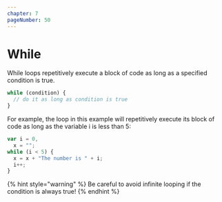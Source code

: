 ```yaml
---
chapter: 7
pageNumber: 50
---
```

# While

While loops repetitively execute a block of code as long as a specified condition is true.

```javascript
while (condition) {
  // do it as long as condition is true
}
```

For example, the loop in this example will repetitively execute its block of code as long as the variable i is less than 5:

```javascript
var i = 0,
  x = "";
while (i < 5) {
  x = x + "The number is " + i;
  i++;
}
```

{% hint style="warning" %}
&#x20;Be careful to avoid infinite looping if the condition is always true!
{% endhint %}
